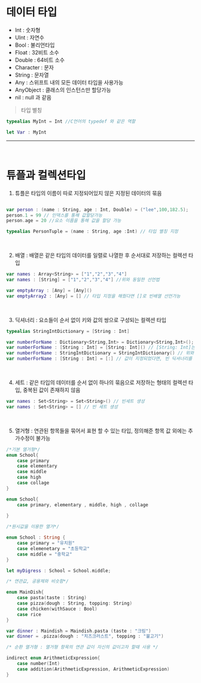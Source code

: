 # 데이터 타입

- Int : 숫자형
- UInt : 자연수
- Bool : 불리언타입
- Float : 32비트 소수
- Double : 64비트 소수
- Character : 문자
- String : 문자열
- Any : 스위프트 내의 모든 데이터 타입을 사용가능
- AnyObject : 클래스의 인스턴스만 할당가능
- nil : null 과 같음

> 타입 별칭

```swift
typealias MyInt = Int //C언어의 typedef 와 같은 역할

let Var : MyInt 

```

---

<br>

# 튜플과 컬렉션타입

1. 튜플은 타입의 이름이 따로 지정되어있지 않은 지정된 데이터의 묶음

```swift

var person : (name : String, age : Int, Double) = ("lee",100,182.5);
person.1 = 99 // 인덱스를 통해 값할당가능
person.age = 20 //요소 이름을 통해 값을 할당 가능

typealias PersonTuple = (name : String, age :Int) // 타입 별칭 지정

```

<br >

2. 배열 : 배열은 같은 타입의 데이터를 일렬로 나열한 후 순서대로 저장하는 컬렉션 타입

```swift
var names : Array<String> = ["1","2","3","4"]
var names : [String] = ["1","2","3","4"] //위와 동일한 선언법

var emptyArray : [Any] = [Any]()
var emptyArray2 : [Any] = [] // 타입 지정을 해줬다면 []로 빈배열 선언가능

```

<br>

3. 딕셔너리 : 요소들이 순서 없이 키와 값의 쌍으로 구성되는 컬렉션 타입

```swift
typealias StringIntDictionary = [String : Int]

var numberForName : Dictionary<String,Int> = Dictionary<String,Int>(); // 키는 String, 값은 Int인 딕셔너리 생성
var numberForName : [String : Int] = [String: Int]() // [String: Int]는 Dictionary<String,Int>의 축약형
var numberForName : StringIntDictionary = StringIntDictionary() // 위와 같은 표현
var numberForName : [String : Int] = [:] // 값이 지정되었다면, 빈 딕셔너리를 생성 가능


```

<br>

4. 세트 : 같은 타입의 데이터를 순서 없이 하나의 묶음으로 저장하는 형태의 컬렉션 타입, 중복된 값이 존재하지 않음

```swift
var names : Set<String> = Set<String>() // 빈세트 생성
var names : Set<String> = [] // 빈 세트 생성


```

<br >

5. 열거형 : 연관된 항목들을 묶어서 표현 할 수 있는 타입, 정의해준 항목 값 외에는 추가수정이 불가능


```swift
/*기본 열거형*/
enum School{
    case primary
    case elementary
    case middle
    case high
    case collage
}

enum School{
    case primary, elementary , middle, high , collage
    
}

/*원시값을 이용한 열거*/

enum School : String {
    case primary = "유치원"
    case elemenetary = "초등학교"
    case middle = "중학교"
}

let myDigress : School = School.middle;

/* 연관값, 공용체와 비슷함*/

enum MainDish{
    case pasta(taste : String)
    case pizza(dough : String, topping: String)
    case chicken(withSauce : Bool)
    case rice
}

var dinner : Maindish = Maindish.pasta (taste : "크림")
var dinner = .pizza(dough : "치즈크러스트", topping : "불고기")

/* 순환 열거형 : 열거형 항목의 연관 값이 자신의 값이고자 할때 사용 */

indirect enum ArithmeticExpression{
    case number(Int)
    case addition(ArithmeticExpression, ArithmeticExpression)
}



```
